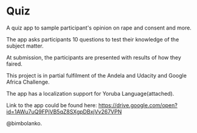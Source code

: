 # Quiz
A quiz app to sample participant's opinion on rape and consent and more.

The app asks participants 10 questions to test their knowledge of the subject matter.

At submission, the participants are presented with results of how they faired.

This project is in partial fulfilment of the Andela and Udacity and Google Africa Challenge.

The app has a localization support for Yoruba Language(attached).

Link to the app could be found here: https://drive.google.com/open?id=1AWu7uQ9FPjVB5qZ8SXgpDBxjVv267VPN

@bimbolanko.
